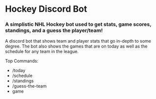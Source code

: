 # Hockey Discord Bot
### A simplistic NHL Hockey bot used to get stats, game scores, standings, and a guess the player/team!

A discord bot that shows team and player stats that go in-depth to some degree. The bot also shows the games that are on today as well as the schedule for any team in the league.

Top Commands:
- /today
- /schedule
- /standings
- /guess-the-team
- game
